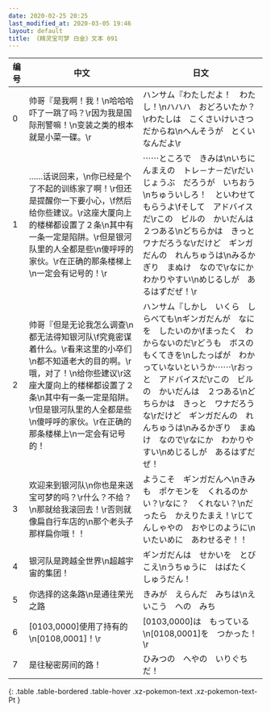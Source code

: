 ```yaml
---
date: 2020-02-25 20:25
last_modified_at: 2020-03-05 19:46
layout: default
title: 《精灵宝可梦 白金》文本 091
---
```

| 编号 | 中文 | 日文 |
| ---- | ---- | ---- |
| 0 | 帅哥『是我啊！我！\n哈哈哈吓了一跳了吗？\r因为我是国际刑警嘛！\n变装之类的根本就是小菜一碟。\r | ハンサム『わたしだよ！　わたし！\nハハハ　おどろいたか？\rわたしは　こくさいけいさつ　だからね\nへんそうが　とくい　なんだよ\r |
| 1 | ……话说回来，\n你已经是个了不起的训练家了啊！\r但还是提醒你一下要小心，\f然后给你些建议。\r这座大厦向上的楼梯都设置了２条\n其中有一条一定是陷阱。\r但是银河队里的人全都是些\n傻呼呼的家伙。\r在正确的那条楼梯上\n一定会有记号的！\r | ⋯⋯ところで　きみは\nいちにんまえの　トレ－ナ－だ\rだいじょうぶ　だろうが　いちおう\nちゅういしろ！　といわせてもらうよ\fそして　アドバイスだ\rこの　ビルの　かいだんは　２つある\nどちらかは　きっと　ワナだろうな\rだけど　ギンガだんの　れんちゅうは\nみるかぎり　まぬけ　なので\rなにか　わかりやすい\nめじるしが　あるはずだぜ！\r |
| 2 | 帅哥『但是无论我怎么调查\n都无法得知银河队\f究竟密谋着什么。\r看来这里的小卒们\n都不知道老大的目的啊。\r哦，对了！\n给你些建议\r这座大厦向上的楼梯都设置了２条\n其中有一条一定是陷阱。\r但是银河队里的人全都是些\n傻呼呼的家伙。\r在正确的那条楼梯上\n一定会有记号的！ | ハンサム『しかし　いくら　しらべても\nギンガだんが　なにを　したいのか\fまったく　わからないのだ\rどうも　ボスの　もくてきを\nしたっぱが　わかっていないというか⋯⋯\rおっと　アドバイスだ\rこの　ビルの　かいだんは　２つある\nどちらかは　きっと　ワナだろうな\rだけど　ギンガだんの　れんちゅうは\nみるかぎり　まぬけ　なので\rなにか　わかりやすい\nめじるしが　あるはずだぜ！ |
| 3 | 欢迎来到银河队\n你也是来送宝可梦的吗？\r什么？不给？\n那就给我滚回去！\r否则就像扁自行车店的\n那个老头子那样扁你哦！！ | ようこそ　ギンガだんへ\nきみも　ポケモンを　くれるのかい？\rなに？　くれない？\nだったら　かえりたまえ！\rじてんしゃやの　おやじのように\nいたいめに　あわせるぞ！！ |
| 4 | 银河队是跨越全世界\n超越宇宙的集团！ | ギンガだんは　せかいを　とびこえ\nうちゅうに　はばたく　しゅうだん！ |
| 5 | 你选择的这条路\n是通往荣光之路 | きみが　えらんだ　みちは\nえいこう　への　みち |
| 6 | [0103,0000]使用了持有的\n[0108,0001]！\r | [0103,0000]は　もっている\n[0108,0001]を　つかった！\r |
| 7 | 是往秘密房间的路！ | ひみつの　へやの　いりぐちだ！ |
{: .table .table-bordered .table-hover .xz-pokemon-text .xz-pokemon-text-Pt }